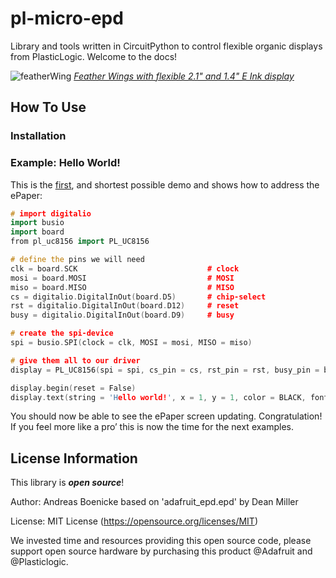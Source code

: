 # pl-micro-epd
Library and tools written in CircuitPython to control flexible organic displays from PlasticLogic. Welcome to the  docs!

![featherWing](https://user-images.githubusercontent.com/21104467/80137331-66dacc00-85a3-11ea-8854-6d30efc221cf.jpg)
[*Feather Wings with flexible 2.1" and 1.4" E Ink display*](https://www.plasticlogic.com)


How To Use
-------------------

### Installation


### Example: Hello World!

This is the [first](https://github.com/plasticlogic/pl-micro-epd/blob/master/examples/simpletest.py), and shortest possible demo and shows how to address the ePaper: 

```cpp
# import digitalio
import busio
import board
from pl_uc8156 import PL_UC8156

# define the pins we will need
clk = board.SCK                             # clock
mosi = board.MOSI                           # MOSI
miso = board.MISO                           # MISO
cs = digitalio.DigitalInOut(board.D5)       # chip-select
rst = digitalio.DigitalInOut(board.D12)     # reset
busy = digitalio.DigitalInOut(board.D9)     # busy

# create the spi-device
spi = busio.SPI(clock = clk, MOSI = mosi, MISO = miso)

# give them all to our driver
display = PL_UC8156(spi = spi, cs_pin = cs, rst_pin = rst, busy_pin = busy)

display.begin(reset = False)
display.text(string = 'Hello world!', x = 1, y = 1, color = BLACK, font_name = 'font5x8.bin')
```

You should now be able to see the ePaper screen updating. Congratulation! If you feel more like a pro’ this is now the time for the next examples.


License Information
-------------------

This library is _**open source**_!

Author: Andreas Boenicke based on 'adafruit_epd.epd' by Dean Miller

License: MIT License (https://opensource.org/licenses/MIT)

We invested time and resources providing this open source code, please support open source hardware by purchasing this product @Adafruit and @Plasticlogic.
